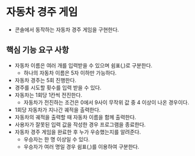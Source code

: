 # 자동차 경주 게임

- 콘솔에서 동작하는 자동차 경주 게임을 구현한다.

## 핵심 기능 요구 사항

- 자동차 이름은 여러 개를 입력받을 수 있으며 쉼표(,)로 구분한다.
  - 하나의 자동차 이름은 5자 이하만 가능하다.
- 자동차 경주는 5회 진행한다.
- 경주를 시도할 횟수를 입력 받을 수 있다.
- 자동차는 1회당 1칸씩 전진한다.
  - 자동차가 전진하는 조건은 0에서 9사이 무작위 값 중 4 이상이 나온 경우이다.
- 1회당 자동차가 지나간 궤적을 출력한다.
- 자동차의 궤적을 출력할 때 자동차 이름을 함께 출력한다.
- 사용자가 잘못된 입력 값을 작성한 경우 프로그램을 종료한다.
- 자동차 경주 게임을 완료한 후 누가 우승했는지를 알려준다.
  - 우승자는 한 명 이상일 수 있다.
  - 우승자가 여러 명일 경우 쉼표(,)를 이용하여 구분한다.
